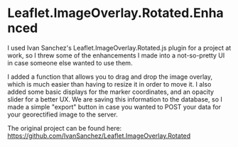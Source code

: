 # Leaflet.ImageOverlay.Rotated.Enhanced
I used Ivan Sanchez's Leaflet.ImageOverlay.Rotated.js plugin for a project at work, so I threw some of the enhancements I made into a not-so-pretty UI in case someone else wanted to use them.

I added a function that allows you to drag and drop the image overlay, which is much easier than having to resize it in order to move it. I also added some basic displays for the marker coordinates, and an opacity slider for a better UX. We are saving this information to the database, so I made a simple "export" button in case you wanted to POST your data for your georectified image to the server.

The original project can be found here: https://github.com/IvanSanchez/Leaflet.ImageOverlay.Rotated
